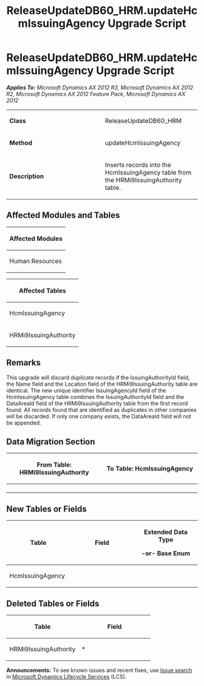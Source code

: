 ﻿---
title: ReleaseUpdateDB60_HRM.updateHcmIssuingAgency Upgrade Script
TOCTitle: ReleaseUpdateDB60_HRM.updateHcmIssuingAgency Upgrade Script
ms:assetid: 555827b5-c86b-665c-e723-279953b2d223
ms:mtpsurl: https://msdn.microsoft.com/en-us/library/JJ736176(v=AX.60)
ms:contentKeyID: 49708352
ms.date: 05/18/2015
mtps_version: v=AX.60
---

# ReleaseUpdateDB60\_HRM.updateHcmIssuingAgency Upgrade Script 


_**Applies To:** Microsoft Dynamics AX 2012 R3, Microsoft Dynamics AX 2012 R2, Microsoft Dynamics AX 2012 Feature Pack, Microsoft Dynamics AX 2012_

<table>
<colgroup>
<col style="width: 50%" />
<col style="width: 50%" />
</colgroup>
<tbody>
<tr class="odd">
<td><p><strong>Class</strong></p></td>
<td><p>ReleaseUpdateDB60_HRM</p></td>
</tr>
<tr class="even">
<td><p><strong>Method</strong></p></td>
<td><p>updateHcmIssuingAgency</p></td>
</tr>
<tr class="odd">
<td><p><strong>Description</strong></p></td>
<td><p>Inserts records into the HcmIssuingAgency table from the HRMi9IssuingAuthority table.</p></td>
</tr>
</tbody>
</table>


## Affected Modules and Tables

<table>
<colgroup>
<col style="width: 100%" />
</colgroup>
<thead>
<tr class="header">
<th><p>Affected Modules</p></th>
</tr>
</thead>
<tbody>
<tr class="odd">
<td><p>Human Resources</p></td>
</tr>
</tbody>
</table>


<table>
<colgroup>
<col style="width: 100%" />
</colgroup>
<thead>
<tr class="header">
<th><p>Affected Tables</p></th>
</tr>
</thead>
<tbody>
<tr class="odd">
<td><p>HcmIssuingAgency</p></td>
</tr>
<tr class="even">
<td><p>HRMi9IssuingAuthority</p></td>
</tr>
</tbody>
</table>


## Remarks

This upgrade will discard duplicate records if the IssuingAuthorityId field, the Name field and the Location field of the HRMi9IssuingAuthority table are identical. The new unique identifier IssuingAgencyId field of the HcmIssuingAgency table combines the IssuingAuthorityId field and the DataAreaId field of the HRMi9IssuingAuthority table from the first record found. All records found that are identified as duplicates in other companies will be discarded. If only one company exists, the DataAreaId field will not be appended.

## Data Migration Section

<table>
<colgroup>
<col style="width: 50%" />
<col style="width: 50%" />
</colgroup>
<thead>
<tr class="header">
<th><p>From Table: HRMi9IssuingAuthority</p></th>
<th><p>To Table: HcmIssuingAgency</p></th>
</tr>
</thead>
<tbody>
<tr class="odd">
<td><p></p></td>
<td><p></p></td>
</tr>
</tbody>
</table>


## New Tables or Fields

<table>
<colgroup>
<col style="width: 33%" />
<col style="width: 33%" />
<col style="width: 33%" />
</colgroup>
<thead>
<tr class="header">
<th><p>Table</p></th>
<th><p>Field</p></th>
<th><p>Extended Data Type</p>
<p>-or- Base Enum</p></th>
</tr>
</thead>
<tbody>
<tr class="odd">
<td><p>HcmIssuingAgency</p></td>
<td><p></p></td>
<td><p></p></td>
</tr>
</tbody>
</table>


## Deleted Tables or Fields

<table>
<colgroup>
<col style="width: 50%" />
<col style="width: 50%" />
</colgroup>
<thead>
<tr class="header">
<th><p>Table</p></th>
<th><p>Field</p></th>
</tr>
</thead>
<tbody>
<tr class="odd">
<td><p>HRMi9IssuingAuthority</p></td>
<td><p>*</p></td>
</tr>
</tbody>
</table>

  
**Announcements:** To see known issues and recent fixes, use [Issue search](http://go.microsoft.com/fwlink/?linkid=389258) in [Microsoft Dynamics Lifecycle Services](http://go.microsoft.com/fwlink/?linkid=306505) (LCS).

